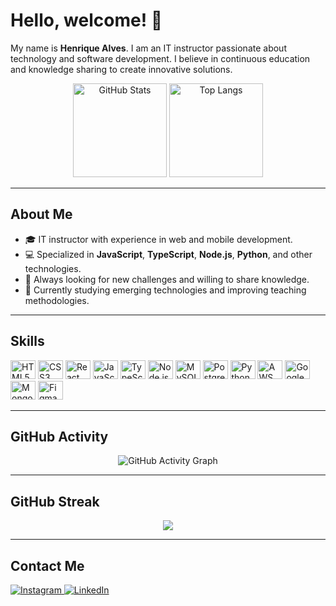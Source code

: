 # Hello, welcome! 👋

My name is **Henrique Alves**. I am an IT instructor passionate about technology and software development. I believe in continuous education and knowledge sharing to create innovative solutions.

<div align="center">
  <img height="150rem" src="https://github-readme-stats.vercel.app/api?username=rickalves&show_icons=true&theme=highcontrast" alt="GitHub Stats"/>
  <img height="150rem" src="https://github-readme-stats.vercel.app/api/top-langs/?username=rickalves&theme=highcontrast&layout=compact" alt="Top Langs"/>
</div>

---

## About Me

- 🎓 IT instructor with experience in web and mobile development.
- 💻 Specialized in **JavaScript**, **TypeScript**, **Node.js**, **Python**, and other technologies.
- 🚀 Always looking for new challenges and willing to share knowledge.
- 🌱 Currently studying emerging technologies and improving teaching methodologies.

---

## Skills

<div style="display: inline-block">
  <img title="HTML5" alt="HTML5" height="30" width="40" src="https://cdn.jsdelivr.net/gh/devicons/devicon/icons/html5/html5-original.svg" />
  <img title="CSS3" alt="CSS3" height="30" width="40" src="https://cdn.jsdelivr.net/gh/devicons/devicon/icons/css3/css3-original.svg" />
  <img title="React/React Native" alt="React" height="30" width="40" src="https://cdn.jsdelivr.net/gh/devicons/devicon/icons/react/react-original.svg" />
  <img title="JavaScript" alt="JavaScript" height="30" width="40" src="https://cdn.jsdelivr.net/gh/devicons/devicon/icons/javascript/javascript-original.svg" />
  <img title="TypeScript" alt="TypeScript" height="30" width="40" src="https://cdn.jsdelivr.net/gh/devicons/devicon/icons/typescript/typescript-original.svg" />
  <img title="Node.js" alt="Node.js" height="30" width="40" src="https://cdn.jsdelivr.net/gh/devicons/devicon/icons/nodejs/nodejs-original.svg" />
  <img title="MySQL" alt="MySQL" height="30" width="40" src="https://cdn.jsdelivr.net/gh/devicons/devicon/icons/mysql/mysql-original.svg" />
  <img title="PostgreSQL" alt="PostgreSQL" height="30" width="40" src="https://cdn.jsdelivr.net/gh/devicons/devicon/icons/postgresql/postgresql-original.svg" />
  <img title="Python" alt="Python" height="30" width="40" src="https://cdn.jsdelivr.net/gh/devicons/devicon/icons/python/python-original.svg" />
  <img title="AWS" alt="AWS" height="30" width="40" src="https://cdn.jsdelivr.net/gh/devicons/devicon@latest/icons/amazonwebservices/amazonwebservices-plain-wordmark.svg" />
  <img title="Google Cloud" alt="Google Cloud" height="30" width="40" src="https://cdn.jsdelivr.net/gh/devicons/devicon/icons/googlecloud/googlecloud-original.svg" />
  <img title="MongoDB" alt="MongoDB" height="30" width="40" src="https://cdn.jsdelivr.net/gh/devicons/devicon/icons/mongodb/mongodb-original.svg" />
  <img title="Figma" alt="Figma" height="30" width="40" src="https://cdn.jsdelivr.net/gh/devicons/devicon@latest/icons/figma/figma-original.svg" />
</div>

---

## GitHub Activity

<p align="center">
  <img src="https://github-readme-activity-graph.vercel.app/graph?username=rickalves&theme=react-dark" alt="GitHub Activity Graph" />
</p>

---

## GitHub Streak

<p align="center">
   <img src="https://github-readme-streak-stats.herokuapp.com?user=rickalves&theme=highcontrast"/>
</p>

---

## Contact Me

<div>
  <a href="https://www.instagram.com/rick_alves.r/" target="_blank">
    <img src="https://img.shields.io/badge/Instagram-E4405F?style=for-the-badge&logo=instagram&logoColor=white" alt="Instagram"/>
  </a>
  <a href="https://www.linkedin.com/in/henrique-alves-685a1777/" target="_blank">
    <img src="https://img.shields.io/badge/LinkedIn-0077B5?style=for-the-badge&logo=linkedin&logoColor=white" alt="LinkedIn"/>
  </a>
</div>
